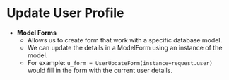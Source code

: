 # Update User Profile

- **Model Forms**
   - Allows us to create form that work with a specific database model. 
   - We can update the details in a ModelForm using an instance of the model.
    - For example: `u_form = UserUpdateForm(instance=request.user)` would fill in the form with the current user details.
    
